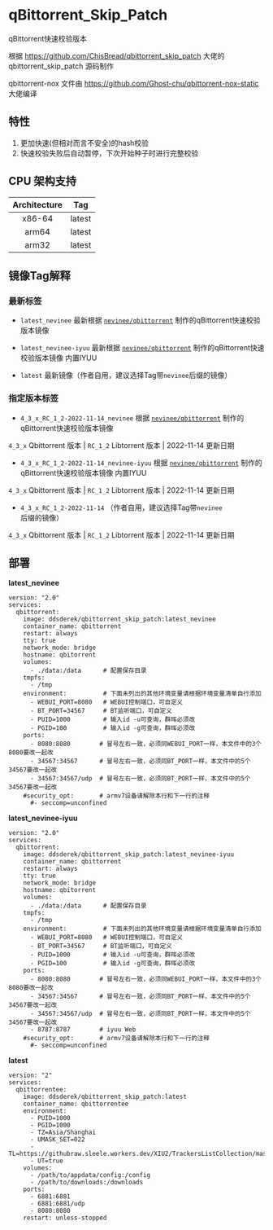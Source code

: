 # qBittorrent_Skip_Patch

qBittorrent快速校验版本

根据 https://github.com/ChisBread/qbittorrent_skip_patch 大佬的 qbittorrent_skip_patch 源码制作

qbittorrent-nox 文件由 https://github.com/Ghost-chu/qbittorrent-nox-static 大佬编译

## 特性

1. 更加快速(但相对而言不安全)的hash校验
2. 快速校验失败后自动暂停，下次开始种子时进行完整校验

## CPU 架构支持

| Architecture | Tag            |
| :----------: | :------------: |
| x86-64       | latest   |
| arm64        | latest |
| arm32        | latest |

## 镜像Tag解释

### 最新标签
- ```latest_nevinee``` 最新根据 [```nevinee/qbittorrent```](https://hub.docker.com/r/nevinee/qbittorrent) 制作的qBittorrent快速校验版本镜像

- ```latest_nevinee-iyuu``` 最新根据 [```nevinee/qbittorrent```](https://hub.docker.com/r/nevinee/qbittorrent) 制作的qBittorrent快速校验版本镜像 内置IYUU

- ```latest``` 最新镜像（作者自用，建议选择Tag带```nevinee```后缀的镜像）

### 指定版本标签
- ```4_3_x_RC_1_2-2022-11-14_nevinee``` 根据 [```nevinee/qbittorrent```](https://hub.docker.com/r/nevinee/qbittorrent) 制作的qBittorrent快速校验版本镜像

```4_3_x``` Qbittorrent 版本 | ```RC_1_2``` Libtorrent 版本 | 2022-11-14 更新日期

- ```4_3_x_RC_1_2-2022-11-14_nevinee-iyuu``` 根据 [```nevinee/qbittorrent```](https://hub.docker.com/r/nevinee/qbittorrent) 制作的qBittorrent快速校验版本镜像 内置IYUU

```4_3_x``` Qbittorrent 版本 | ```RC_1_2``` Libtorrent 版本 | 2022-11-14 更新日期

- ```4_3_x_RC_1_2-2022-11-14``` （作者自用，建议选择Tag带```nevinee```后缀的镜像） 

```4_3_x```  Qbittorrent 版本 | ```RC_1_2``` Libtorrent 版本 | 2022-11-14 更新日期

## 部署

**latest_nevinee**
```
version: "2.0"
services:
  qbittorrent:
    image: ddsderek/qbittorrent_skip_patch:latest_nevinee
    container_name: qbittorrent
    restart: always
    tty: true
    network_mode: bridge
    hostname: qbitorrent
    volumes:
      - ./data:/data      # 配置保存目录
    tmpfs:
      - /tmp
    environment:          # 下面未列出的其他环境变量请根据环境变量清单自行添加
      - WEBUI_PORT=8080   # WEBUI控制端口，可自定义
      - BT_PORT=34567     # BT监听端口，可自定义
      - PUID=1000         # 输入id -u可查询，群晖必须改
      - PGID=100          # 输入id -g可查询，群晖必须改
    ports:
      - 8080:8080        # 冒号左右一致，必须同WEBUI_PORT一样，本文件中的3个8080要改一起改
      - 34567:34567      # 冒号左右一致，必须同BT_PORT一样，本文件中的5个34567要改一起改
      - 34567:34567/udp  # 冒号左右一致，必须同BT_PORT一样，本文件中的5个34567要改一起改
    #security_opt:       # armv7设备请解除本行和下一行的注释
      #- seccomp=unconfined
```

**latest_nevinee-iyuu**
```
version: "2.0"
services:
  qbittorrent:
    image: ddsderek/qbittorrent_skip_patch:latest_nevinee-iyuu
    container_name: qbittorrent
    restart: always
    tty: true
    network_mode: bridge
    hostname: qbitorrent
    volumes:
      - ./data:/data      # 配置保存目录
    tmpfs:
      - /tmp
    environment:          # 下面未列出的其他环境变量请根据环境变量清单自行添加
      - WEBUI_PORT=8080   # WEBUI控制端口，可自定义
      - BT_PORT=34567     # BT监听端口，可自定义
      - PUID=1000         # 输入id -u可查询，群晖必须改
      - PGID=100          # 输入id -g可查询，群晖必须改
    ports:
      - 8080:8080        # 冒号左右一致，必须同WEBUI_PORT一样，本文件中的3个8080要改一起改
      - 34567:34567      # 冒号左右一致，必须同BT_PORT一样，本文件中的5个34567要改一起改
      - 34567:34567/udp  # 冒号左右一致，必须同BT_PORT一样，本文件中的5个34567要改一起改
      - 8787:8787        # iyuu Web
    #security_opt:       # armv7设备请解除本行和下一行的注释
      #- seccomp=unconfined
```

**latest**
```
version: "2"
services:
  qbittorrentee:
    image: ddsderek/qbittorrent_skip_patch:latest
    container_name: qbittorrentee
    environment:
      - PUID=1000
      - PGID=1000
      - TZ=Asia/Shanghai
      - UMASK_SET=022
      - TL=https://githubraw.sleele.workers.dev/XIU2/TrackersListCollection/master/best.txt
      - UT=true
    volumes:
      - /path/to/appdata/config:/config
      - /path/to/downloads:/downloads
    ports:
      - 6881:6881
      - 6881:6881/udp
      - 8080:8080
    restart: unless-stopped
```
